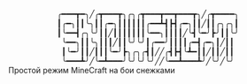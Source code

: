 <div id="header" align="center"> 
╭━━━┳━╮╱╭┳━━━┳╮╭╮╭┳━━━┳━━┳━━━┳╮╱╭┳━━━━╮
┃╭━╮┃┃╰╮┃┃╭━╮┃┃┃┃┃┃╭━━┻┫┣┫╭━╮┃┃╱┃┃╭╮╭╮┃
┃╰━━┫╭╮╰╯┃┃╱┃┃┃┃┃┃┃╰━━╮┃┃┃┃╱╰┫╰━╯┣╯┃┃╰╯
╰━━╮┃┃╰╮┃┃┃╱┃┃╰╯╰╯┃╭━━╯┃┃┃┃╭━┫╭━╮┃╱┃┃
┃╰━╯┃┃╱┃┃┃╰━╯┣╮╭╮╭┫┃╱╱╭┫┣┫╰┻━┃┃╱┃┃╱┃┃
╰━━━┻╯╱╰━┻━━━╯╰╯╰╯╰╯╱╱╰━━┻━━━┻╯╱╰╯╱╰╯
</div>
Простой режим MineCraft на бои снежками
